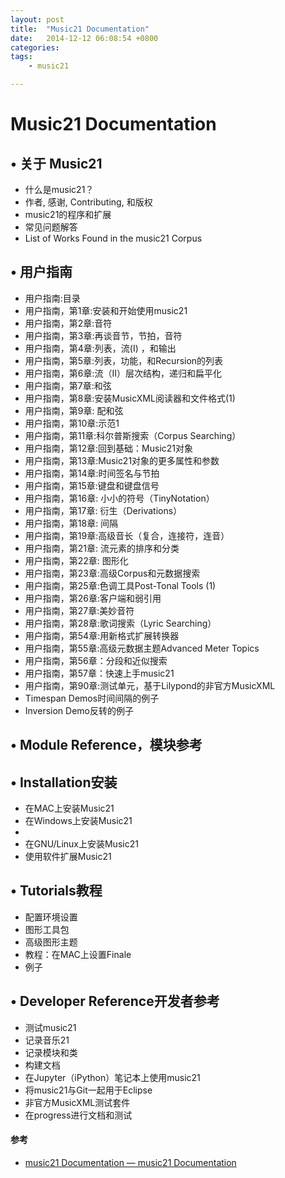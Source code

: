 ```yaml
---
layout: post
title:  "Music21 Documentation"
date:   2014-12-12 06:08:54 +0800
categories:  
tags: 
    - music21

---
```


# Music21 Documentation #

## •	关于 Music21   ##
*	什么是music21？
*	作者, 感谢, Contributing, 和版权 
*	music21的程序和扩展
*	常见问题解答
*	List of Works Found in the music21 Corpus
## •	用户指南 ##
*	用户指南:目录 
*	用户指南，第1章:安装和开始使用music21 
*	用户指南，第2章:音符 
*	用户指南，第3章:再谈音节，节拍，音符 
*	用户指南，第4章:列表，流(I) ，和输出 
*	用户指南，第5章:列表，功能，和Recursion的列表 
*	用户指南，第6章:流（II）层次结构，递归和扁平化 
*	用户指南，第7章:和弦 
*	用户指南，第8章:安装MusicXML阅读器和文件格式(1) 
*	用户指南，第9章: 配和弦 
*	用户指南，第10章:示范1 
*	用户指南，第11章:科尔普斯搜索（Corpus Searching） 
*	用户指南，第12章:回到基础：Music21对象
*	用户指南，第13章:Music21对象的更多属性和参数 
*	用户指南，第14章:时间签名与节拍 
*	用户指南，第15章:键盘和键盘信号 
*	用户指南，第16章: 小小的符号（TinyNotation） 
*	用户指南，第17章: 衍生（Derivations） 
*	用户指南，第18章: 间隔 
*	用户指南，第19章:高级音长（复合，连接符，连音） 
*	用户指南，第21章: 流元素的排序和分类 
*	用户指南，第22章: 图形化 
*	用户指南，第23章:高级Corpus和元数据搜索 
*	用户指南，第25章:色调工具Post-Tonal Tools (1)  
*	用户指南，第26章:客户端和弱引用 
*	用户指南，第27章:美妙音符 
*	用户指南，第28章:歌词搜索（Lyric Searching） 
*	用户指南，第54章:用新格式扩展转换器 
*	用户指南，第55章:高级元数据主题Advanced Meter Topics
*	用户指南，第56章：分段和近似搜索
*	用户指南，第57章：快速上手music21
*	用户指南，第90章:测试单元，基于Lilypond的非官方MusicXML
*	Timespan Demos时间间隔的例子
*	Inversion Demo反转的例子
## •	Module Reference，模块参考 ##
## •	Installation安装 ##
*	在MAC上安装Music21
*	在Windows上安装Music21
*	
*	在GNU/Linux上安装Music21
*	使用软件扩展Music21

## •	Tutorials教程 ##
*	配置环境设置
*	图形工具包
*	高级图形主题
*	教程：在MAC上设置Finale
*	例子

## •	Developer Reference开发者参考 ##
*	测试music21
*	记录音乐21
*	记录模块和类
*	构建文档
*	在Jupyter（iPython）笔记本上使用music21
*	将music21与Git一起用于Eclipse
*	非官方MusicXML测试套件
*	在progress进行文档和测试


#### 参考 ####

* [music21 Documentation — music21 Documentation](http://web.mit.edu/music21/doc/)